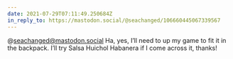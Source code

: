 ```yaml
---
date: 2021-07-29T07:11:49.250684Z
in_reply_to: https://mastodon.social/@seachanged/106660445067339567
---
```

@seachanged@mastodon.social Ha, yes, I’ll need to up my game to fit it in the backpack. I’ll try Salsa Huichol Habanera if I come across it, thanks! 
